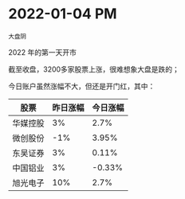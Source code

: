 
# 2022-01-04 PM

`大盘阴`

2022 年的第一天开市

截至收盘，3200多家股票上涨，很难想象大盘是跌的；

今日账户虽然涨幅不大，但还是开门红，其中：

| 股票 | 昨日涨幅 | 今日涨幅 |
| ---- | ---- | ---- |
| 华媒控股 | 3% | 2.7% |
| 微创股份 | -1% | 3.95% |
| 东吴证券 | 3% | 0.11% |
| 中国铝业 | 3% | -0.33% |
| 旭光电子 | 10% | 2.7% |